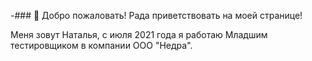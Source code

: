 -### :cherry_blossom:
Добро пожаловать! 
Рада приветствовать на моей странице!

Меня зовут Наталья, с июля 2021 года я работаю Младшим тестировщиком в компании ООО "Недра".</br>
